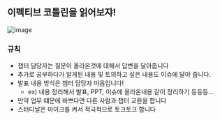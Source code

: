 ## 이펙티브 코틀린을 읽어보쟈!

![image](https://github.com/ko-auction/effective-kotlin/assets/43979984/730c6419-5ecb-4acc-9f6f-ffd3ae4ab79b)


### 규칙
+ 챕터 담당자는 질문이 올라온것에 대해서 답변을 달아줍니다
+ 추가로 공부하다가 알게된 내용 및 토의하고 싶은 내용도 이슈에 달아 줍니다.
+ 발표 내용 방식은 챕터 담당자 마음입니다!
  + ex) 내용 정리해서 발표, PPT, 이슈에 올라온내용 같이 정리하기 등등등...
+ 만약 업무 떄문에 바쁘다면 다른 사람과 챕터 교환을 합니다
+ 스터디날은 마이크를 켜서 적극적으로 토크토크 합니다
  
